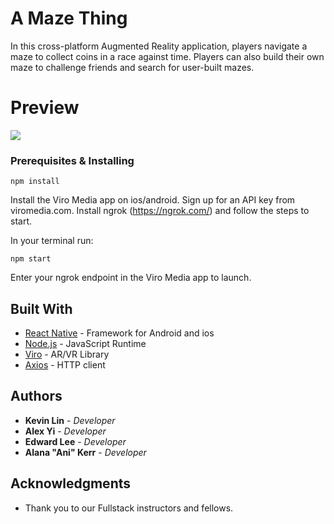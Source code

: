 # A Maze Thing

In this cross-platform Augmented Reality application, players navigate a maze to collect coins in a race against time. Players can also build their own maze to challenge friends and search for user-built mazes.

# Preview

<img src="./assets/collect-coin_sm.gif">


### Prerequisites & Installing

```
npm install
```

Install the Viro Media app on ios/android. Sign up for an API key from viromedia.com. Install ngrok (https://ngrok.com/) and follow the steps to start.

In your terminal run:

```
npm start
```
Enter your ngrok endpoint in the Viro Media app to launch.

## Built With

* [React Native](https://facebook.github.io/react-native/) - Framework for Android and ios
* [Node.js](https://nodejs.org/en/) - JavaScript Runtime
* [Viro](https://viromedia.com/) - AR/VR Library
* [Axios](https://www.npmjs.com/package/axios) - HTTP client

## Authors

* **Kevin Lin** - *Developer*
* **Alex Yi** - *Developer*
* **Edward Lee** - *Developer*
* **Alana "Ani" Kerr** - *Developer*

## Acknowledgments

* Thank you to our Fullstack instructors and fellows.

